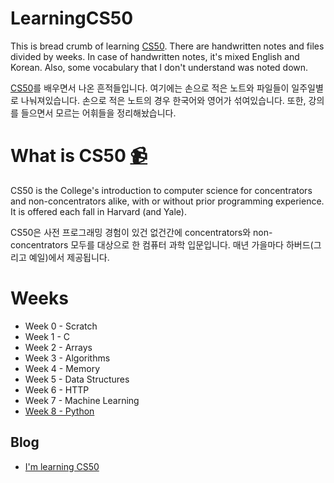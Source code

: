 # LearningCS50
This is bread crumb of learning [CS50](https://cs50.harvard.edu/). There are handwritten notes and files divided by weeks. In case of  handwritten notes, it's mixed English and Korean. Also, some vocabulary that I don't understand was noted down. 

[CS50](https://cs50.harvard.edu/)를 배우면서 나온 흔적들입니다. 여기에는 손으로 적은 노트와 파일들이 일주일별로 나눠져있습니다. 손으로 적은 노트의 경우 한국어와 영어가 섞여있습니다. 또한, 강의를 들으면서 모르는 어휘들을 정리해놨습니다. 

# What is CS50 [📹](https://youtu.be/LO26ThcsvF0)
CS50 is the College's introduction to computer science for concentrators and non-concentrators alike, with or without prior programming experience. It is offered each fall in Harvard (and Yale).

CS50은 사전 프로그래밍 경험이 있건 없건간에 concentrators와 non-concentrators 모두를 대상으로 한 컴퓨터 과학 입문입니다. 매년 가을마다 하버드(그리고 예일)에서 제공됩니다.

# Weeks
- Week 0 - Scratch 
- Week 1 - C 
- Week 2 - Arrays 
- Week 3 - Algorithms 
- Week 4 - Memory 
- Week 5 - Data Structures 
- Week 6 - HTTP 
- Week 7 - Machine Learning 
- [Week 8 - Python]()

## Blog
- [I'm learning CS50](http://deeplucying.com/devdiary/im-learning-cs50/)
